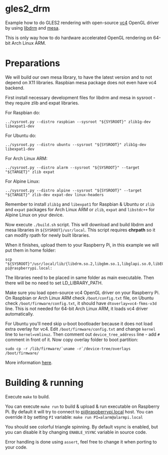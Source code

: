 # gles2_drm

Example how to do GLES2 rendering with open-source [vc4] OpenGL driver by using [libdrm][libdrm] and [mesa][mesa].

This is only way how to do hardware accelerated OpenGL rendering on 64-bit Arch Linux ARM.


# Preparations

We will build our own mesa library, to have the latest version and to not depend on X11 libraries. Raspbian mesa
package does not even have vc4 backend.

First install necessary development files for libdrm and mesa in sysroot - they require zlib and expat libraries.

For Raspbian do:

    ../sysroot.py --distro raspbian --sysroot "${SYSROOT}" zlib1g-dev libexpat1-dev

For Ubuntu do:

    ../sysroot.py --distro ubuntu --sysroot "${SYSROOT}" zlib1g-dev libexpat1-dev

For Arch Linux ARM:

    ../sysroot.py --distro alarm --sysroot "${SYSROOT}" --target "${TARGET}" zlib expat

For Alpine Linux:

    ../sysroot.py --distro alpine --sysroot "${SYSROOT}" --target "${TARGET}" zlib-dev expat-dev linux-headers

Remember to install `zlib1g` and `libexpat1` for Raspbian & Ubuntu or `zlib` and `expat` packages for
Arch Linux ARM or `zlib`, `expat` and `libstdc++` for Alpine Linux on your device.

Now execute `./build.sh` script. This will download and build libdrm and mesa libraries in `${SYSROOT}/usr/local`.
This script requires **chrpath** so it can modify rpath for newly built libraries.

When it finishes, upload them to your Raspberry Pi, in this example we will put them in home folder:

    scp "${SYSROOT}"/usr/local/lib/{libdrm.so.2,libgbm.so.1,libglapi.so.0,libEGL.so.1,libGLESv2.so.2,dri/vc4_dri.so} pi@raspberrypi.local:

The libraries need to be placed in same folder as main executable. Then there will be no need to set LD_LIBRARY_PATH.

Make sure you load open-source vc4 OpenGL driver on your Raspberry Pi. On Raspbian or Arch Linux ARM
check `/boot/config.txt` file, on Ubuntu check `/boot/firmware/config.txt`, it should have
`dtoverlay=vc4-fkms-v3d` line. This is not needed for 64-bit Arch Linux ARM, it loads vc4 driver automatically.

For Ubuntu you'll need skip u-boot bootloader because it does not load extra overlay for vc4. Edit
`/boot/firmware/config.txt` and change `kernel` line to `kernel=vmlinuz`. Then comment out
`device_tree_address` line - add `#` comment in front of it. Now copy overlay folder to boot partition:

    sudo cp -r /lib/firmware/`uname -r`/device-tree/overlays /boot/firmware/

More information [here][ubuntu_bootloader].


# Building & running

Execute `make` to build.

You can execute `make run` to build & upload & run executable on Raspberry Pi. By default it will
try to connect to pi@raspberrypi.local host. You can override it by setting `PI` variable:
`make run PI=alarm@alarmpi.local`

You should see colorful triangle spinning. By default vsync is enabled, but you can disable it by changing
`ENABLE_VSYNC` variable in source code.

Error handling is done using `assert`, feel free to change it when porting to your code.

[vc4]: https://dri.freedesktop.org/docs/drm/gpu/vc4.html
[libdrm]: https://cgit.freedesktop.org/mesa/drm/
[mesa]: https://www.mesa3d.org/
[ubuntu_bootloader]: https://wiki.ubuntu.com/ARM/RaspberryPi#Change_the_bootloader
